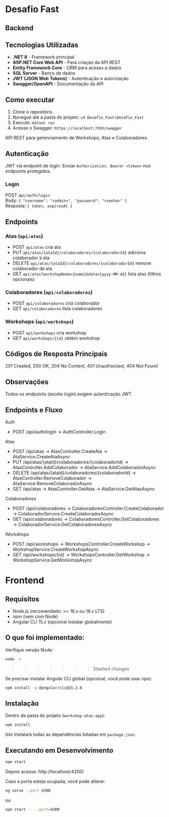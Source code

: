 # Desafio Fast

## Backend

## Tecnologias Utilizadas

- **.NET 8** - Framework principal
- **ASP.NET Core Web API** - Para criação da API REST
- **Entity Framework Core** - ORM para acesso a dados
- **SQL Server** - Banco de dados
- **JWT (JSON Web Tokens)** - Autenticação e autorização
- **Swagger/OpenAPI** - Documentação da API


## Como executar

1. Clone o repositório
2. Navegue até a pasta do projeto: `cd Desafio_Fast\Desafio_Fast`
3. Execute: `dotnet run`
4. Acesse o Swagger: `https://localhost:7XXX/swagger`

API REST para gerenciamento de Workshops, Atas e Colaboradores.

## Autenticação
JWT via endpoint de login. Enviar `Authorization: Bearer <token>` nos endpoints protegidos.

### Login
POST `api/auth/login`  
Body: `{ "username": "<admin>", "password": "<senha>" }`  
Resposta: `{ token, expiresAt }`

## Endpoints

### Atas (`api/atas`)
- POST `api/atas` cria ata
- PUT `api/atas/{ataId}/colaboradores/{colaboradorId}` adiciona colaborador à ata
- DELETE `api/atas/{ataId}/colaboradores/{colaboradorId}` remove colaborador da ata
- GET `api/atas?workshopNome={nome}&data={yyyy-MM-dd}` lista atas (filtros opcionais)

### Colaboradores (`api/colaboradores`)
- POST `api/colaboradores` cria colaborador
- GET `api/colaboradores` lista colaboradores

### Workshops (`api/workshops`)
- POST `api/workshops` cria workshop
- GET `api/workshops/{id}` obtém workshop

## Códigos de Resposta Principais
201 Created, 200 OK, 204 No Content, 401 Unauthorized, 404 Not Found

## Observações
Todos os endpoints (exceto login) exigem autenticação JWT.

## Endpoints e Fluxo

Auth
- POST /api/auth/login → AuthController.Login

Atas
- POST /api/atas → AtasController.CreateAta → AtaService.CreateAtaAsync
- PUT /api/atas/{ataId}/colaboradores/{colaboradorId} → AtasController.AddColaborador → AtaService.AddColaboradorAsync
- DELETE /api/atas/{ataId}/colaboradores/{colaboradorId} → AtasController.RemoveColaborador → AtaService.RemoveColaboradorAsync
- GET /api/atas → AtasController.GetAtas → AtaService.GetAtasAsync

Colaboradores
- POST /api/colaboradores → ColaboradoresController.CreateColaborador → ColaboradorService.CreateColaboradorAsync
- GET /api/colaboradores → ColaboradoresController.GetColaboradores → ColaboradorService.GetColaboradoresAsync

Workshops
- POST /api/workshops → WorkshopsController.CreateWorkshop → WorkshopService.CreateWorkshopAsync
- GET /api/workshops/{id} → WorkshopsController.GetWorkshop → WorkshopService.GetWorkshopAsync

# Frontend

## Requisitos
- Node.js (recomendado: >= 16.x ou 18.x LTS)
- npm (vem com Node)
- Angular CLI 15.x (opcional instalar globalmente)

## O que foi implementado:
Verifique versão Node:
```bash
node -v
```
>>>>>>> Stashed changes

Se precisar instalar Angular CLI global (opcional, você pode usar npx):
```bash
npm install -g @angular/cli@15.2.6
```

## Instalação
Dentro da pasta do projeto (`workshop-atas-app`):
```bash
npm install
```
Isto instalará todas as dependências listadas em `package.json`.

## Executando em Desenvolvimento
```bash
npm start
```
Depois acesse: http://localhost:4200/

Caso a porta esteja ocupada, você pode alterar:
```bash
ng serve --port 4300
```
ou
```bash
npm start -- --port=4300
```


